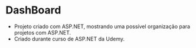 DashBoard
===================================
- Projeto criado com ASP.NET, mostrando uma possível organização para projetos com ASP.NET.
- Criado durante curso de ASP.NET da Udemy. 